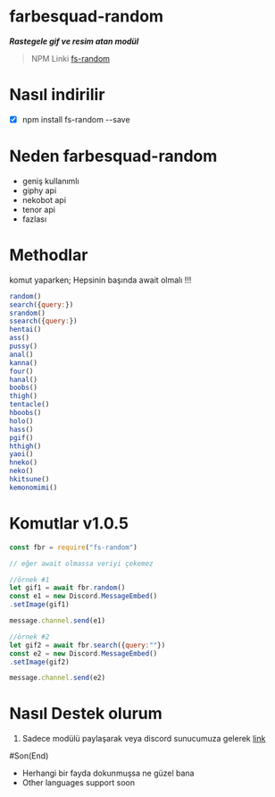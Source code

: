 # farbesquad-random

***Rastegele gif ve resim atan modül*** 
> NPM Linki [fs-random](https://npmjs.org/package/fs-random)

# Nasıl indirilir

- [x] npm install fs-random --save

# Neden farbesquad-random

- geniş kullanımlı
- giphy api
- nekobot api
- tenor api
- fazlası

# Methodlar

komut yaparken;
Hepsinin başında await olmalı !!!
```js
random() 
search({query:})
srandom()
ssearch({query:})
hentai()
ass()
pussy()
anal()
kanna()
four()
hanal()
boobs()
thigh()
tentacle()
hboobs()
holo()
hass()
pgif()
hthigh()
yaoi()
hneko()
neko()
hkitsune()
kemonomimi()
```
# Komutlar v1.0.5

```js
const fbr = require("fs-random")

// eğer await olmassa veriyi çekemez

//örnek #1
let gif1 = await fbr.random()
const e1 = new Discord.MessageEmbed()
.setImage(gif1)

message.channel.send(e1)

//örnek #2
let gif2 = await fbr.search({query:""})
const e2 = new Discord.MessageEmbed()
.setImage(gif2)

message.channel.send(e2)

```

# Nasıl Destek olurum 
1. Sadece modülü paylaşarak veya discord sunucumuza gelerek [link](https://discord.gg/ZaN4PdEVPF)

#Son(End)
- Herhangi bir fayda dokunmuşsa ne güzel bana 
- Other languages support soon
